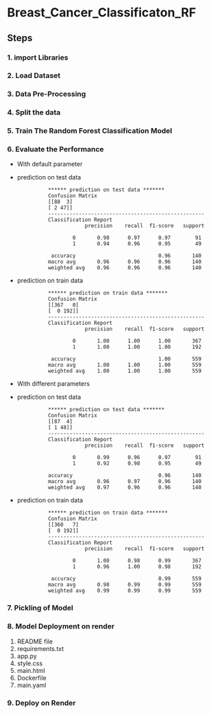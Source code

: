 # Breast_Cancer_Classificaton_RF
## Steps

### 1. import Libraries 

### 2. Load Dataset 

### 3. Data Pre-Processing 

### 4. Split the data

### 5. Train The Random Forest Classification Model

### 6. Evaluate the Performance
- With default parameter
- prediction on test data


                ****** prediction on test data *******
                Confusion Matrix
                [[88  3]
                [ 2 47]]
                ---------------------------------------------------
                Classification Report
                            precision    recall  f1-score   support

                        0       0.98      0.97      0.97        91
                        1       0.94      0.96      0.95        49

                 accuracy                           0.96       140
                macro avg       0.96      0.96      0.96       140
                weighted avg    0.96      0.96      0.96       140

- prediction on train data

                ****** prediction on train data *******
                Confusion Matrix
                [[367   0]
                [  0 192]]
                ---------------------------------------------------
                Classification Report
                            precision    recall  f1-score   support

                        0       1.00      1.00      1.00       367
                        1       1.00      1.00      1.00       192

                 accuracy                           1.00       559
                macro avg       1.00      1.00      1.00       559
                weighted avg    1.00      1.00      1.00       559


- With different parameters
- prediction on test data

                ****** prediction on test data *******
                Confusion Matrix
                [[87  4]
                [ 1 48]]
                ---------------------------------------------------
                Classification Report
                            precision    recall  f1-score   support

                        0       0.99      0.96      0.97        91
                        1       0.92      0.98      0.95        49

                accuracy                            0.96       140
                macro avg       0.96      0.97      0.96       140
                weighted avg    0.97      0.96      0.96       140


- prediction on train data

                ****** prediction on train data *******
                Confusion Matrix
                [[360   7]
                [  0 192]]
                ---------------------------------------------------
                Classification Report
                            precision    recall  f1-score   support

                        0       1.00      0.98      0.99       367
                        1       0.96      1.00      0.98       192

                 accuracy                           0.99       559
                macro avg       0.98      0.99      0.99       559
                weighted avg    0.99      0.99      0.99       559


### 7. Pickling of Model
 
### 8. Model Deployment on render
1. README file
2. requirements.txt
3. app.py
4. style.css
5. main.html
6. Dockerfile
7. main.yaml

### 9. Deploy on Render